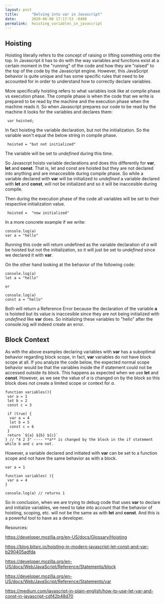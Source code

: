 ```yaml
---
layout: post
title:      "Delving into var in Javascript"
date:       2020-06-08 17:17:53 -0400
permalink:  hoisting_variables_in_javascript
---
```


## Hoisting

Hoisting literally refers to the concept of raising or lifting something onto the top. In Javascript it has to do with the way variables and functions exist at a certain moment in the "running" of the code and how they are "raised" to the top of the code by the Javascript engine. However, this JavaScript behavior is quite unique and has some specific rules that need to be accounted for in order to understand how to correctly declare variables.

More specifically hoisting refers to what variables look like at compile phase vs execution phase. The compile phase is when the code that we write is prepared to be read by the machine and the execution phase when the machine reads it. So when Javascript prepares our code to be read by the machine it looks for the variables and declares them:

```
 var hoisted;
```


In fact hoisting the variable declaration, but not the initialization. So the variable won't equal the below string in compile phase.

```
 hoisted = "but not initialized"
```

The variable will be set to *undefined* during this time.


So Javascrpt hoists variable declarations and does this differently for **var**, **let** and **const**. That is, let and const are hoisted but they are not declared into anything and are innaccesible during compile phase. So while a variable declared with **var** will be initialized to *undefined* a variable declared with **let** and **const**, will not be initialized and so it will be inaccesible during compile.

Then during the execution phase of the code all variables will be set to their respective initialization value.

```
 hoisted =  "now initialized"
```

In a more concrete example if we write:

```
console.log(a)
var a = "hello"
```

Running this code will return undefined as the variable declaration of *a* will be hoisted but not the initialization, so it will just be set to *undefined* since we declared it with **var**.

On the other hand looking at the behavior of the following code:

```
console.log(a)
let a = "hello"

or

console.log(a)
const a = "hello"
```

Both will return a Reference Error because the declaration of the variable **a** is hoisted but its value is inaccesible since they are not being initialized with *undefined* like **var** does. So initializing these variables to "hello" after the console.log will indeed create an error.

## Block Context

As with the above examples declaring variables with **var** has a suboptimal behavior regarding block scope, in fact, **var** variables do not have block scope at all. If you analyze the code below, the expected normal scope behavior would be that the variables inside the if statement could not be accessed outside its block. This happens as expected when we use **let** and **const**. However, as we see the value of *a* is changed on by the block so this block does not create a limited scope or context for *a*.

```
function variables(){
 var a = 1
 let b = 2
 const c = 3
 
 if (true) {
  var a = 4
  let b = 5
  const c = 6
 }
 return `${a} ${b} ${c}`
} // "4 2 3" ---- **a** is changed by the block in the if statement while b and c are not.
```

However, a variable declared and initiated with **var** can be set to a function scope and not have the same behavior as with a block.

```
var a = 1

function variables( ){
 var a = 4
}

console.log(a) // returns 1
```

So in conclusion, when we are trying to debug code that uses **var** to declare and initialize variables, we need to take into account that the behavior of hoisting, scoping, etc. will not be the same as with **let** and **const**. And this is a powerful tool to have as a developer.


Resources:

https://developer.mozilla.org/en-US/docs/Glossary/Hoisting

https://blog.bitsrc.io/hoisting-in-modern-javascript-let-const-and-var-b290405adfda

https://developer.mozilla.org/en-US/docs/Web/JavaScript/Reference/Statements/block

https://developer.mozilla.org/en-US/docs/Web/JavaScript/Reference/Statements/var

https://medium.com/javascript-in-plain-english/how-to-use-let-var-and-const-in-javascript-cdf42b48d70


